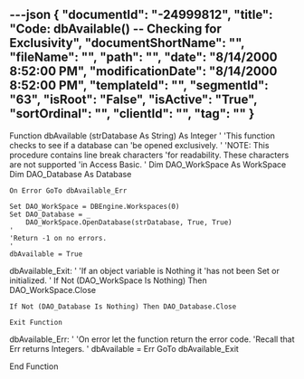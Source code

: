 ---json
{
  "documentId": "-24999812",
  "title": "Code: dbAvailable() -- Checking for Exclusivity",
  "documentShortName": "",
  "fileName": "",
  "path": "",
  "date": "8/14/2000 8:52:00 PM",
  "modificationDate": "8/14/2000 8:52:00 PM",
  "templateId": "",
  "segmentId": "63",
  "isRoot": "False",
  "isActive": "True",
  "sortOrdinal": "",
  "clientId": "",
  "tag": ""
}
---

Function dbAvailable (strDatabase As String) As Integer
'
'This function checks to see if a database can
'be opened exclusively.
'
'NOTE: This procedure contains line break characters
'for readability. These characters are not supported
'in Access Basic.
'
    Dim DAO_WorkSpace As WorkSpace
    Dim DAO_Database As Database
    
    On Error GoTo dbAvailable_Err

    Set DAO_WorkSpace = DBEngine.Workspaces(0)
    Set DAO_Database = _
        DAO_WorkSpace.OpenDatabase(strDatabase, True, True)
    '
    'Return -1 on no errors.
    '
    dbAvailable = True

dbAvailable_Exit:
    '
    'If an object variable is Nothing it
    'has not been Set or initialized.
    '
    If Not (DAO_WorkSpace Is Nothing) Then DAO_WorkSpace.Close

    If Not (DAO_Database Is Nothing) Then DAO_Database.Close

    Exit Function

dbAvailable_Err:
    '
    'On error let the function return the error code.
    'Recall that Err returns Integers.
    '
    dbAvailable = Err
    GoTo dbAvailable_Exit

End Function
